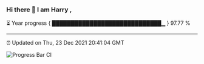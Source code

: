 ### Hi there 👋 I am Harry , 

⏳ Year progress { █████████████████████████████▁ } 97.77 %

---

⏰ Updated on Thu, 23 Dec 2021 20:41:04 GMT

![Progress Bar CI](https://github.com/duykhang68/duykhang68/workflows/Progress%20Bar%20CI/badge.svg)
